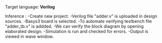 Target language: **Verilog**

Inference :
-Create new project.
-Verilog file "adder.v" is uploaded in design sources.
-Basys3 board is selected.
-To automate verifying testbench file "adder_tb.v" is addded.
-We can verify the block diagram by opening elaborated design.
-Simulation is run and checked for errors.
-Output is viewed in wave window.
